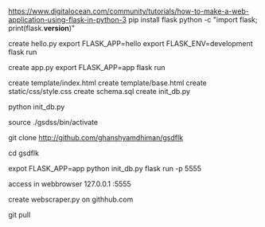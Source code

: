 # 
https://www.digitalocean.com/community/tutorials/how-to-make-a-web-application-using-flask-in-python-3
pip install flask
python -c "import flask; print(flask.__version__)"

create hello.py
export FLASK_APP=hello
export FLASK_ENV=development
flask run

create app.py
export FLASK_APP=app
flask run


create template/index.html
create template/base.html
create static/css/style.css
create schema.sql
create init_db.py

python init_db.py

source ./gsdss/bin/activate

git clone http://github.com/ghanshyamdhiman/gsdflk

cd gsdflk

expot FLASK_APP=app
python init_db.py
flask run -p 5555

access in webbrowser 127.0.0.1 :5555

create webscraper.py on githhub.com

git pull





